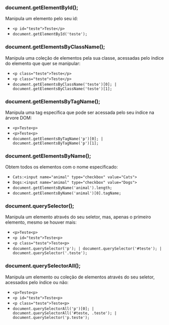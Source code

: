 ### document.getElementById(); 
Manipula um elemento pelo seu id: 
+ `<p id="teste">Teste</p>`
+ `document.getElementById('teste');`

### document.getElementsByClassName();
Manipula uma coleção de elementos pela sua classe, acessadas pelo índice do elemento que quer se manipular:
+ `<p class="teste">Teste</p>`
+ `<p class="teste">Teste</p>`
+ `document.getElementsByClassName('teste')[0]; | document.getElementsByClassName('teste')[1];`

### document.getElementsByTagName();
Manipula uma tag específica que pode ser acessada pelo seu índice na árvore DOM:
+ `<p>Teste<p>`
+ `<p>Teste<p>`
+ `document.getElementsByTagName('p')[0]; | document.getElementsByTagName('p')[1];`

### document.getElementsByName();
Obtem todos os elementos com o nome especificado:
+ `Cats:<input name="animal" type="checkbox" value="Cats">`
+ `Dogs:<input name="animal" type="checkbox" value="Dogs">`
+ `document.getElementsByName('animal').length;`
+ `document.getElementsByName('animal')[0].tagName;`

### document.querySelector();
Manipula um elemento através do seu seletor, mas, apenas o primeiro elemento, mesmo se houver mais:
+ `<p>Teste<p>`
+ `<p id="teste">Teste<p>`
+ `<p class="teste">Teste<p>`
+ `document.querySelector('p'); | document.querySelector('#teste'); | document.querySelector('.teste');`

### document.querySelectorAll();
Manipula um elemento ou coleção de elementos através do seu seletor, acessados pelo índice ou não:
+ `<p>Teste<p>`
+ `<p id="teste">Teste<p>`
+ `<p class="teste">Teste<p>`
+ `document.querySelectorAll('p')[0]; | document.querySelectorAll('#teste, .teste'); | document.querySelector('p.teste');`
